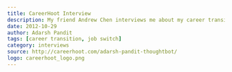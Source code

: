 ```yaml
---
title: CareerHoot Interview
description: My friend Andrew Chen interviews me about my career transitions
date: 2012-10-29
author: Adarsh Pandit
tags: [career transition, job switch]
category: interviews
source: http://careerhoot.com/adarsh-pandit-thoughtbot/
logo: careerhoot_logo.png
---
```

